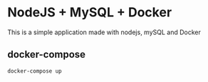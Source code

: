 # NodeJS + MySQL + Docker

This is a simple application made with nodejs, mySQL and Docker

## docker-compose
```docker
docker-compose up
```